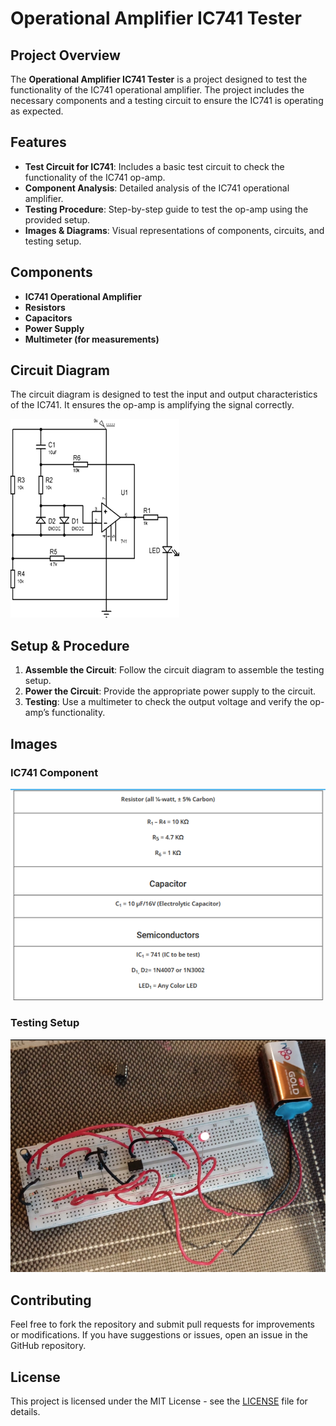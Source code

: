 # Operational Amplifier IC741 Tester

## Project Overview
The **Operational Amplifier IC741 Tester** is a project designed to test the functionality of the IC741 operational amplifier. The project includes the necessary components and a testing circuit to ensure the IC741 is operating as expected.

## Features
- **Test Circuit for IC741**: Includes a basic test circuit to check the functionality of the IC741 op-amp.
- **Component Analysis**: Detailed analysis of the IC741 operational amplifier.
- **Testing Procedure**: Step-by-step guide to test the op-amp using the provided setup.
- **Images & Diagrams**: Visual representations of components, circuits, and testing setup.

## Components
- **IC741 Operational Amplifier**
- **Resistors**
- **Capacitors**
- **Power Supply**
- **Multimeter (for measurements)**

## Circuit Diagram
The circuit diagram is designed to test the input and output characteristics of the IC741. It ensures the op-amp is amplifying the signal correctly.

![Circuit Diagram](circuit.png)

## Setup & Procedure
1. **Assemble the Circuit**: Follow the circuit diagram to assemble the testing setup.
2. **Power the Circuit**: Provide the appropriate power supply to the circuit.
3. **Testing**: Use a multimeter to check the output voltage and verify the op-amp’s functionality.

## Images

### IC741 Component
![IC741 Component](component.png)

### Testing Setup
![Testing Setup](setup.jpg)

## Contributing
Feel free to fork the repository and submit pull requests for improvements or modifications. If you have suggestions or issues, open an issue in the GitHub repository.

## License
This project is licensed under the MIT License - see the [LICENSE](LICENSE) file for details.
